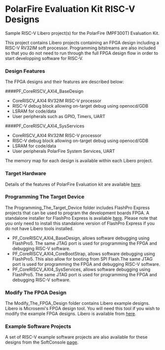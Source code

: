 # PolarFire Evaluation Kit RISC-V Designs
Sample RISC-V Libero project(s) for the PolarFire (MPF300T) Evaluation Kit.

This project contains Libero projects containing an FPGA design including a RISC-V RV32IM soft processor. Programming bitstreams are also included so that you do not need to run through the full FPGA design flow in order to start developping software for RISC-V.

### Design Features
The FPGA designs and their features are described below:

####PF_CoreRISCV_AXI4_BaseDesign
* CoreRISCV_AXI4 RV32IM RISC-V processor
* RISC-V debug block allowing on-target debug using openocd/GDB
* LSRAM for code/data
* User peripherals such as GPIO, Timers, UART

####PF_CoreRISCV_AXI4_SysServices
* CoreRISCV_AXI4 RV32IM RISC-V processor
* RISC-V debug block allowing on-target debug using openocd/GDB
* LSRAM for code/data
* User peripherals PolarFire System Services, UART

The memory map for each design is available within each Libero project.

### Target Hardware
Details of the features of PolarFire Evaluation kit are available [here](https://www.microsemi.com/products/fpga-soc/design-resources/dev-kits/polarfire/polarfire-eval-kit).

### Programming The Target Device
The Programming_The_Target_Device folder includes FlashPro Express projects that can be used to program the development boards FPGA. A standalone installer for FlashPro Express is available [here](http://www.microsemi.com/products/fpga-soc/design-resources/programming/flashpro#software). Please note that you only need to install this standalone version of FlashPro Express if you do not have Libero tools installed.

* PF_CoreRISCV_AXI4_BaseDesign, allows software debugging using FlashPro5. The same JTAG port is used for programming the FPGA and debugging RISC-V software.
* PF_CoreRISCV_AXI4_CoreBootStrap, allows software debugging using FlashPro5. This also allow for booting from SPI Flash.The same JTAG port is used for programming the FPGA and debugging RISC-V software.
* PF_CoreRISCV_AXI4_SysServices, allows software debugging using FlashPro5. The same JTAG port is used for programming the FPGA and debugging RISC-V software.

### Modify The FPGA Design
The Modify_The_FPGA_Design folder contains Libero example designs. Libero is Microsemi's FPGA design tool. You will need this tool if you wish to modify the example FPGA designs. Libero is available from [here](https://www.microsemi.com/products/fpga-soc/design-resources/design-software/libero-soc#downloads).

### Example Software Projects
A set of RISC-V example software projects are also available for these designs from the SoftConsole [page](https://github.com/RISCV-on-Microsemi-FPGA/SoftConsole).
